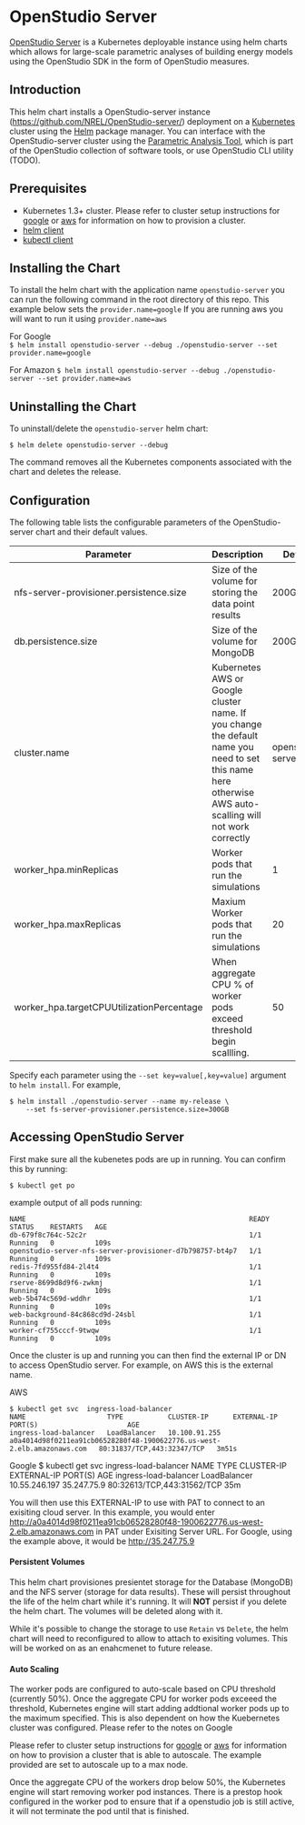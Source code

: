 # OpenStudio Server

[OpenStudio Server](https://github.com/NREL/OpenStudio-server) is a Kubernetes deployable instance using helm charts which allows for large-scale parametric analyses of building energy models using the OpenStudio SDK in the form of OpenStudio measures.

## Introduction

This helm chart installs a OpenStudio-server instance (https://github.com/NREL/OpenStudio-server/) deployment on a [Kubernetes](http://kubernetes.io) cluster using the [Helm](https://helm.sh) package manager. 
You can interface with the OpenStudio-server cluster using the [Parametric Analysis Tool](https://github.com/NREL/OpenStudio-PAT), which is part of the OpenStudio collection of software tools, or use OpenStudio CLI utility (TODO).

## Prerequisites

- Kubernetes 1.3+ cluster.  Please refer to cluster setup instructions for [google](/google/README.md) or [aws](/aws/README.md) for information on how to provision a cluster. 
- [helm client](https://helm.sh/docs/intro/install/)
- [kubectl client](https://kubernetes.io/docs/tasks/tools/install-kubectl/)

## Installing the Chart

To install the helm chart with the application name `openstudio-server` you can run the following command in the root directory of this repo. 
This example below sets the `provider.name=google` If you are running aws you will want to run it using `provider.name=aws`

For Google  
`$ helm install openstudio-server --debug ./openstudio-server --set provider.name=google`

For Amazon
`$ helm install openstudio-server --debug ./openstudio-server --set provider.name=aws`

## Uninstalling the Chart

To uninstall/delete the `openstudio-server` helm chart:

```console
$ helm delete openstudio-server --debug
```

The command removes all the Kubernetes components associated with the chart and deletes the release.

## Configuration

The following table lists the configurable parameters of the OpenStudio-server chart and their default values.

Parameter | Description | Default
--------- | ----------- | -------
nfs-server-provisioner.persistence.size | Size of the volume for storing the data point results | 200GB |
db.persistence.size | Size of the volume for MongoDB | 200GB |
cluster.name | Kubernetes AWS or Google cluster name. If you change the default name you need to set this name here otherwise AWS auto-scalling will not work correctly | openstudio-server |
worker_hpa.minReplicas | Worker pods that run the simulations | 1 |
worker_hpa.maxReplicas | Maxium Worker pods that run the simulations | 20 |
worker_hpa.targetCPUUtilizationPercentage | When aggregate CPU % of worker pods exceed threshold begin scallling. | 50 |



Specify each parameter using the `--set key=value[,key=value]` argument to `helm install`. For example,

```console
$ helm install ./openstudio-server --name my-release \
    --set fs-server-provisioner.persistence.size=300GB
```

## Accessing OpenStudio Server

First make sure all the kubenetes pods are up in running. You can confirm this by running:

`$ kubectl get po`  

example output of all pods running: 

```
NAME                                                       READY   STATUS    RESTARTS   AGE
db-679f8c764c-52c2r                                        1/1     Running   0          109s
openstudio-server-nfs-server-provisioner-d7b798757-bt4p7   1/1     Running   0          109s
redis-7fd955fd84-2l4t4                                     1/1     Running   0          109s
rserve-8699d8d9f6-zwkmj                                    1/1     Running   0          109s
web-5b474c569d-wddhr                                       1/1     Running   0          109s
web-background-84c868cd9d-24sbl                            1/1     Running   0          109s
worker-cf755cccf-9twqw                                     1/1     Running   0          109s
```

Once the cluster is up and running you can then find the external IP or DN to access OpenStudio server. For example, on AWS this is the external name. 

AWS
```
$ kubectl get svc  ingress-load-balancer
NAME                    TYPE           CLUSTER-IP      EXTERNAL-IP                                                               PORT(S)                      AGE
ingress-load-balancer   LoadBalancer   10.100.91.255   a0a4014d98f0211ea91cb06528280f48-1900622776.us-west-2.elb.amazonaws.com   80:31837/TCP,443:32347/TCP   3m51s
```
Google
$ kubectl get svc  ingress-load-balancer
NAME                    TYPE           CLUSTER-IP      EXTERNAL-IP   PORT(S)                      AGE
ingress-load-balancer   LoadBalancer   10.55.246.197   35.247.75.9   80:32613/TCP,443:31562/TCP   35m

You will then use this EXTERNAL-IP to use with PAT to connect to an exisiting cloud server. In this example, you would enter http://a0a4014d98f0211ea91cb06528280f48-1900622776.us-west-2.elb.amazonaws.com in PAT under Exisiting Server URL.  For Google, using the example above, it would be http://35.247.75.9 


#### Persistent Volumes

This helm chart provisiones presientet storage for the Database (MongoDB) and the NFS server (storage for data results). These will persist throughout the life of the helm chart while it's running. It will **NOT** persist if you delete the helm chart. The volumes will be deleted along with it.  

While it's possible to change the storage to use `Retain` vs `Delete`, the helm chart will need to reconfigured to allow to attach to exisiting volumes. This will be worked on as an enahcmenet to future release.  

#### Auto Scaling

The worker pods are configured to auto-scale based on CPU threshold (currently 50%). Once the aggregate CPU for worker pods exceeed the threshold, Kubernetes engine will start adding addtional worker pods up to the maximum specified. This is also dependent on how the Kuebernetes cluster was configured. Please refer to the notes on Google 

Please refer to cluster setup instructions for [google](/google/README.md) or [aws](/aws/README.md) for information on how to provision a cluster that is able to autoscale. The example provided are set to autoscale up to a max node.  

Once the aggregate CPU of the workers drop below 50%, the Kubernetes engine will start removing worker pod instances. There is a prestop hook configured in the worker pod to ensure that if a openstudio job is still active, it will not terminate the pod until that is finished.  















